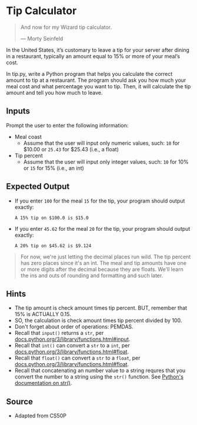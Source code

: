 
# Tip Calculator

> And now for my Wizard tip calculator.
>
> — Morty Seinfeld

In the United States, it’s customary to leave a tip for your server after dining
in a restaurant, typically an amount equal to 15% or more of your meal’s cost. 

In tip.py, write a Python program that helps you calculate the correct amount to tip at a
restaurant. The program should ask you how much your meal cost and what
percentage you want to tip. Then, it will calculate the tip amount and tell you
how much to leave.

## Inputs

Prompt the user to enter the following information:

- Meal coast
    - Assume that the user will input only numeric values, such: `10` for $10.00
      or `25.43` for $25.43 (i.e., a float)
- Tip percent
    - Assume that the user will input only integer values, such: `10` for 10% or
      `15` for 15% (i.e., an int)

## Expected Output

- If you enter `100` for the meal `15` for the tip, your program should output
  exactly:
  ```
  A 15% tip on $100.0 is $15.0
  ```

- If you enter `45.62` for the meal `20` for the tip, your program should output
  exactly:
  ```
  A 20% tip on $45.62 is $9.124
  ```

> For now, we're just letting the decimal places run wild. The tip percent has
> zero places since it's an int. The meal and tip amounts have one or more
> digits after the decimal because they are floats. We'll learn the ins and outs
> of rounding and formatting and such later.

## Hints
- The tip amount is check amount times tip percent. BUT, remember that 15% is
  ACTUALLY 0.15.
- SO, the calculation is check amount times tip percent divided by 100.
- Don't forget about order of operations: PEMDAS.
- Recall that `input()` returns a `str`, per
  [docs.python.org/3/library/functions.html#input](https://docs.python.org/3/library/functions.html#input).
- Recall that `int()` can convert a `str` to a `int`, per
  [docs.python.org/3/library/functions.html#float](https://docs.python.org/3/library/functions.html#int).
- Recall that `float()` can convert a `str` to a `float`, per
  [docs.python.org/3/library/functions.html#float](https://docs.python.org/3/library/functions.html#float).
- Recall that concatenating an number value to a string requres that you convert
  the number to a string using the `str()` function. See [Python's documentation
  on str()](https://docs.python.org/3/library/functions.html#func-str).

## Source
- Adapted from CS50P
